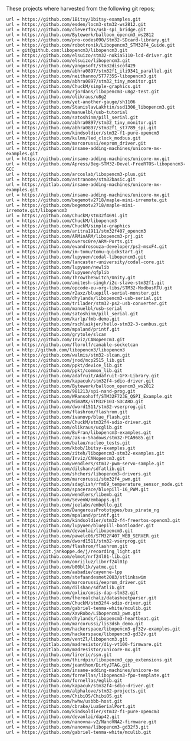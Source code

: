 These projects where harvested from the following git repos;


	url = https://github.com/1Bitsy/1bitsy-examples.git
	url = https://github.com/esden/locm3-stm32-ws2812.git
	url = https://github.com/cleverfox/usb-spi_bridge.git
	url = https://github.com/Bytewerk/balloon_opencm3_ws2812
	url = https://github.com/pro-codes090/Stm32-SDcard-library.git
	url = https://github.com/robotronik/Libopencm3_STM32F4_Guide.git
	url = git@github.com:libopencm3/libopencm3.git
	url = https://github.com/elsuizo/stm32-nokia5110-lcd-driver.git
	url = https://github.com/elsuizo/libopencm3.git
	url = https://github.com/yangosoft/stm32discof429
	url = https://github.com/abhra0897/stm32f1_ili9341_parallel.git
	url = https://github.com/neithanmo/ST7735S-libopencm3.git
	url = https://github.com/abhra0897/stm32_tiny_monitor.git
	url = https://github.com/ChuckM/simple-graphics.git
	url = https://github.com/rjordans/libopencm3-u8g2-test.git
	url = https://github.com/olikraus/u8g2
	url = https://github.com/yet-another-gauge/sh1106
	url = https://github.com/StanislavLakhtin/ssd1306_libopencm3.git
	url = https://github.com/manuelbl/usb-tutorial
	url = https://github.com/satoshinm/pill_serial.git
	url = https://github.com/abhra0897/stm32_tiny_monitor.git
	url = https://github.com/abhra0897/stm32f1_st7789_spi.git
	url = https://github.com/kindsoldier/stm32-f1-pure-opencm3
	url = https://github.com/kulmn/led_clock_modbus.git
	url = https://github.com/marcorussi/eeprom_driver.git
	url = https://github.com/insane-adding-machines/unicore-mx-examples.git
	url = https://github.com/insane-adding-machines/unicore-mx.git
	url = https://github.com/Apress/Beg-STM32-Devel-FreeRTOS-libopencm3-GCC
	url = https://github.com/arcoslab/libopencm3-plus.git
	url = https://github.com/astranome/stm32basic.git
	url = https://gitlab.com/insane-adding-machines/unicore-mx-examples.git
	url = https://github.com/insane-adding-machines/unicore-mx.git
	url = https://github.com/begemotv2718/maple-mini-irremote.git
	url = https://github.com/begemotv2718/maple-mini-irremote.git/libopencm3
	url = https://github.com/ChuckM/stm32f469i.git
	url = https://github.com/ChuckM/libopencm3
	url = https://github.com/ChuckM/simple-graphics
	url = https://github.com/aritra1911/stm32f407_opencm3
	url = https://github.com/ARMinARM/libopencm3-prj.git
	url = https://github.com/oversc0re/ARM-Ports.git
	url = https://github.com/evandrosouza-developer/ps2-msxF4.git
	url = https://github.com/im-tomu/tomu-quickstart.git
	url = https://github.com/lupyuen/codal-libopencm3.git
	url = https://github.com/lancaster-university/codal-core.git
	url = https://github.com/lupyuen/newlib
	url = https://github.com/lupyuen/qfplib
	url = https://github.com/ThrowTheSwitch/Unity.git
	url = https://github.com/amitesh-singh/i2c-slave-stm32f1.git
	url = https://github.com/opcode-eu-org-libs/STM32-ModbusRTU.git
	url = https://github.com/r2axz/bluepill-serial-monster.git
	url = https://github.com/dhylands/libopencm3-usb-serial.git
	url = https://github.com/trilader/stm32-ps2-usb-converter.git
	url = https://github.com/manuelbl/usb-serial
	url = https://github.com/satoshinm/pill_serial.git
	url = https://github.com/karlp/fmb-demo.git
	url = https://github.com/rschlaikjer/hello-stm32-3-canbus.git
	url = https://github.com/mpaland/printf.git
	url = https://github.com/grytole/slcan
	url = https://github.com/Inviz/CANopencm3.git
	url = https://github.com/florolf/canable-socketcan
	url = http://github.com/libopencm3/libopencm3
	url = https://github.com/walmis/stm32-slcan.git
	url = https://github.com/jnod/mcp2515_lib.git
	url = https://github.com/ppkt/device_lib.git
	url = https://github.com/ppkt/common_lib.git
	url = https://github.com/adafruit/Adafruit-GFX-Library.git
	url = https://github.com/kapacuk/stm32f4-sdio-driver.git
	url = https://github.com/Bytewerk/balloon_opencm3_ws2812
	url = https://github.com/981213/spi-nand-prog.git
	url = https://github.com/WRansohoff/STM32F723E_QSPI_Example.git
	url = https://github.com/NimaMX/STM32F103-SDCARD.git
	url = https://github.com/dword1511/stm32-vserprog.git
	url = https://github.com/flashrom/flashrom.git
	url = https://github.com/ivanovp/blue_flash.git
	url = https://github.com/ChuckM/stm32f4-sdio-driver.git
	url = https://github.com/olikraus/ucglib.git
	url = https://github.com/BuFran/libopencm3-examples.git
	url = https://github.com/Jak-o-Shadows/stm32-PCA9685.git
	url = https://github.com/balau/nucleo_tests.git
	url = https://github.com/kbob/1bitsy-examples.git
	url = https://github.com/ziteh/libopencm3-stm32-examples.git
	url = https://github.com/Inviz/CANopencm3.git
	url = https://github.com/wendlers/stm32-pwm-servo-sample.git
	url = https://github.com/dilshan/sdfatlib.git
	url = https://github.com/shchers/libopencm3-drivers.git
	url = https://github.com/marcorussi/stm32f4_pwm.git
	url = https://github.com/sdaglish/rfm69_temperature_sensor_node.git
	url = https://github.com/spacerace/bluepill-16_PWM.git
	url = https://github.com/wendlers/libemb.git
	url = https://github.com/SevenW/embapps.git
	url = https://github.com/jeelabs/embello.git
	url = https://github.com/DangerousPrototypes/bus_pirate_ng
	url = https://github.com/mpaland/printf.git
	url = https://github.com/kindsoldier/stm32-f4-freertos-opencm3.git
	url = https://github.com/lupyuen/bluepill-bootloader.git
	url = https://github.com/devanlai/libopencm3.git
	url = https://github.com/pawelc06/STM32F407_WEB_SERVER.git
	url = https://github.com/dword1511/stm32-vserprog.git
	url = https://github.com/flashrom/flashrom.git
	url = https://git.jankoppe.de/j/recording_light.git
	url = https://github.com/elmot/nrf24l01-lib.git
	url = https://github.com/omriiluz/libnrf24l01p
	url = https://github.com/b00bl1k/yatme.git
	url = https://github.com/aabadie/cayenne-lpp
	url = https://github.com/stefaandesmet2003/stlinkswim
	url = https://github.com/marcorussi/eeprom_driver.git
	url = https://github.com/dilshan/sdfatlib.git
	url = https://github.com/gxliu/cmsis-dap-stm32.git
	url = https://github.com/therealchalz/datasheetparser.git
	url = https://github.com/ChuckM/stm32f4-sdio-driver.git
	url = https://github.com/gabriel-tenma-white/mculib.git
	url = https://github.com/XavRobo/Libopencm3_pwm.git
	url = https://github.com/dhylands/libopencm3-heartbeat.git
	url = https://github.com/marcorussi/lis3dsh_demo.git
	url = https://github.com/hackerspace/libopencm3-gf32v-examples.git
	url = https://github.com/hackerspace/libopencm3-gd32v.git
	url = https://github.com/ventZl/libopencm3.git
	url = https://gitlab.com/madresistor/diy-vt100-firmware.git
	url = https://gitlab.com/madresistor/unicore-mx.git
	url = https://github.com/lireric/ssn.git
	url = https://github.com/thirdpin/libopencm3_cpp_extensions.git
	url = https://github.com/jeanthom/DirtyJTAG.git
	url = https://gitlab.com/insane-adding-machines/unicore-mx
	url = https://github.com/fornellas/libopencm3-fpo-template.git
	url = https://github.com/fornellas/eglib.git
	url = https://github.com/kapacuk/stm32f4-sdio-driver.git
	url = https://github.com/alphalove/stm32-projects.git
	url = https://github.com/ChibiOS/ChibiOS.git
	url = https://github.com/hwhw/usbbb-host.git
	url = https://github.com/cbrake/LuaSerialPort.git
	url = https://github.com/kindsoldier/stm32-f1-pure-opencm3
	url = https://github.com/devanlai/dap42.git
	url = https://github.com/nanovna-v2/NanoVNA2-firmware.git
	url = https://github.com/nanovna/libopencm3-gd32f3.git
	url = https://github.com/gabriel-tenma-white/mculib.git

